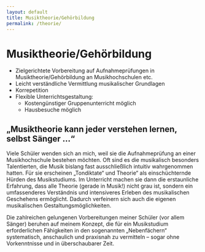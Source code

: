 ```yaml
---
layout: default
title: Musiktheorie/Gehörbildung
permalink: /theorie/
---
```


Musiktheorie/Gehörbildung
=========================

* Zielgerichtete Vorbereitung auf Aufnahmeprüfungen in Musiktheorie/Gehörbildung an Musikhochschulen etc.
* Leicht verständliche Vermittlung musikalischer Grundlagen
* Korrepetition
* Flexible Unterrichtsgestaltung:
  - Kostengünstiger Gruppenunterricht möglich
  - Hausbesuche möglich



„Musiktheorie kann jeder verstehen lernen, selbst Sänger ...“
-------------------------------------------------------------

Viele Schüler wenden sich an mich, weil sie die Aufnahmeprüfung an einer Musikhochschule bestehen möchten. Oft sind es die musikalisch besonders Talentierten, die Musik bislang fast ausschließlich intuitiv wahrgenommen hatten. Für sie erscheinen  „Tondiktate“ und Theorie“ als einschüchternde Hürden des Musikstudiums. Im Unterricht machen sie dann die erstaunliche Erfahrung, dass alle Theorie (gerade in Musik!) nicht grau ist, sondern ein umfassenderes Verständnis und intensiveres Erleben des musikalischen Geschehens ermöglicht. Dadurch verfeinern sich auch die eigenen musikalischen Gestaltungsmöglichkeiten. 

Die zahlreichen gelungenen Vorbereitungen meiner Schüler (vor allem Sänger) beruhen auf meinem Konzept, die für ein Musikstudium erforderlichen Fähigkeiten in den sogenannten „Nebenfächern“ systematisch, anschaulich und praxisnah zu vermitteln – sogar ohne Vorkenntnisse und in überschaubarer Zeit.